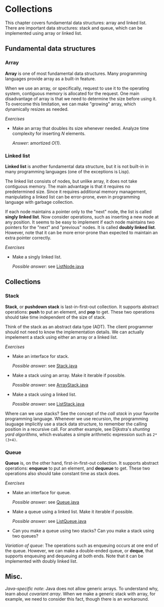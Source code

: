 # Collections

This chapter covers fundamental data structures: array and linked list.
There are important data structures: stack and queue, which can be implemented using array or linked list.

## Fundamental data structures

### Array

**Array** is one of most fundamental data structures.
Many programming languages provide array as a built-in feature.

When we use an array, or specifically, request to use it to the operating system,
contiguous memory is allocated for the request.
One main disadvantage of array is that we need to determine the size before using it.
To overcome this limitation, we can make "growing" array, which dynamically resizes as needed.

*Exercises*

- Make an array that doubles its size whenever needed. Analyze time complexity for inserting $N$ elements.

  *Answer*: amortized $O(1)$.

### Linked list

**Linked list** is another fundamental data structure, but it is not built-in in many programming languages (one of the exceptions is Lisp).

The linked list consists of nodes, but unlike array, it does not take contiguous memory.
The main advantage is that it requires no predetermined size.
Since it requires additional memory management, manipulating a linked list can be error-prone, even in programming language with garbage collection.

If each node maintains a pointer only to the "next" node, the list is called **singly linked list**.
Now consider operations, such as inserting a new node at any position.
It seems to be easy to implement if each node maintains two pointers for the "next" and "previous" nodes.
It is called **doubly linked list**.
However, note that it can be more error-prone than expected to maintain an extra pointer correctly.

*Exercises*

- Make a singly linked list.

  *Possible answer*: see [ListNode.java](../src/ListNode.java)

## Collections

### Stack

**Stack**, or **pushdown stack** is last-in-first-out collection.
It supports abstract operations: **push** to put an element, and **pop** to get.
These two operations should take time independent of the size of stack.

Think of the stack as an abstract data type (ADT).
The client programmer should not need to know the implementation details.
We can actually impelement a stack using either an array or a linked list.

*Exercises*

- Make an interface for stack.

  *Possible answer*: see [Stack.java](../src/Stack.java)

- Make a stack using an array. Make it iterable if possible.

  *Possible answer*: see [ArrayStack.java](../src/ArrayStack.java)

- Make a stack using a linked list.

  *Possible answer*: see [ListStack.java](../src/ListStack.java)

Where can we use stacks?
See the concept of the *call stack* in your favorite programming language.
Whenever we use recursion, the programming lauguage implicitly use a stack data structure,
to remember the calling position in a recursive call.
For another example, see Dijkstra's *shunting yard algorithms*, which evaluates a simple arithmetic expression such as `2*(3+4)`.

### Queue

**Queue** is, on the other hand, first-in-first-out collection.
It supports abstract operations: **enqueue** to put an element, and **dequeue** to get.
These two operations also should take constant time as stack does.

*Exercises*

- Make an interface for queue.

  *Possible answer*: see [Queue.java](../src/Queue.java)

- Make a queue using a linked list. Make it iterable if possible.

  *Possible answer*: see [ListQueue.java](../src/ListQueue.java)

- Can you make a queue using two stacks? Can you make a stack using two queues?

*Variation of queue*: The operations such as enqueuing occurs at one end of the queue.
However, we can make a double-ended queue, or **deque**, that supports enqueuing and dequeuing at both ends.
Note that it can be implemented with doubly linked list.

## Misc.

*Java-specific note*: Java does not allow generic arrays.
To understand why, learn about *covariant array*.
When we make a generic stack with array, for example, we need to consider this fact, though there is an workaround.

